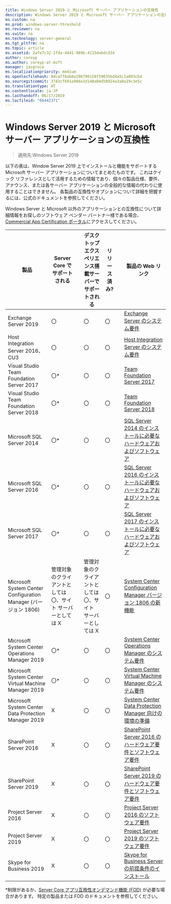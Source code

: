 ```yaml
---
title: Windows Server 2019 と Microsoft サーバー アプリケーションの互換性
description: Windows Server 2019 と Microsoft サーバー アプリケーションの互換性表
ms.custom: na
ms.prod: windows-server-threshold
ms.reviewer: na
ms.suite: na
ms.technology: server-general
ms.tgt_pltfrm: na
ms.topic: article
ms.assetid: 2afe7c32-1fda-4441-989b-4115dabdcd34
author: coreyp
ms.author: coreyp-at-msft
manager: jasgroce
ms.localizationpriority: medium
ms.openlocfilehash: 8dcaff6ab8a296790158f59035bd4a5c1a093cbd
ms.sourcegitcommit: 3743cf691a984e1d140a04d50924a3a0a19c3e5c
ms.translationtype: HT
ms.contentlocale: ja-JP
ms.lasthandoff: 06/17/2019
ms.locfileid: "66442371"
---
```

# <a name="windows-server-2019-and-microsoft-server-application-compatibility"></a>Windows Server 2019 と Microsoft サーバー アプリケーションの互換性

>適用先:Windows Server 2019

以下の表は、Window Server 2019 上でインストールと機能をサポートする Microsoft サーバー アプリケーションについてまとめたものです。 これはクイック リファレンスとして活用するための情報であり、個々の製品仕様、要件、アナウンス、または各サーバー アプリケーションの全般的な情報の代わりに使用することはできません。 各製品の互換性やオプションについて詳細を把握するには、公式のドキュメントを参照してください。

Windows Server と Microsoft 以外のアプリケーションとの互換性について詳細情報をお探しのソフトウェア ベンダー パートナー様である場合、[Commercial App Certification ポータル](https://commercialappcertification.microsoft.com/)にアクセスしてください。

| **製品**                                                  | **Server Core でサポートされる**             |   | **デスクトップ エクスペリエンス搭載サーバーでサポートされる** | **リリース済み?** |   | **製品の Web リンク**                                                                                                                                                                                                                                                                                                                                                                                                                                                                             |
|--------------------------------------------------------------|------------------------------------------|---|-------------------------------------------------|---------------|---|--------------------------------------------------------------------------------------------------------------------------------------------------------------------------------------------------------------------------------------------------------------------------------------------------------------------------------------------------------------------------------------------------------------------------------------------------------------------------------------------------|
| Exchange Server 2019                                         | 〇                                      |   | 〇                                             | 〇           |   | [Exchange Server のシステム要件](https://docs.microsoft.com/Exchange/plan-and-deploy/system-requirements?view=exchserver-2019)                                                                        |
| Host Integration Server 2016、CU3                            | 〇                                      |   | 〇                                             | 〇            |   | [Host Integration Server のシステム要件](https://docs.microsoft.com/host-integration-server/install-and-config-guides/system-requirements)                                                            |
| Visual Studio Team Foundation Server 2017                    | 〇\*                                    |   | 〇                                             | 〇           |   | [Team Foundation Server 2017](https://docs.microsoft.com/tfs/server/requirements?view=vsts)                                                                                                                |
| Visual Studio Team Foundation Server 2018                    | 〇\*                                    |   | 〇                                             | 〇           |   | [Team Foundation Server 2018](https://docs.microsoft.com/tfs/server/requirements?view=vsts)                                                                                                                  |
| Microsoft SQL Server 2014                                    | 〇\*                                    |   | 〇                                             | 〇           |   | [SQL Server 2014 のインストールに必要なハードウェアおよびソフトウェア](https://docs.microsoft.com/sql/sql-server/install/hardware-and-software-requirements-for-installing-sql-server?view=sql-server-2014)   |
| Microsoft SQL Server 2016                                    | 〇\*                                    |   | 〇                                             | 〇           |   | [SQL Server 2016 のインストールに必要なハードウェアおよびソフトウェア](https://docs.microsoft.com/sql/sql-server/install/hardware-and-software-requirements-for-installing-sql-server?view=sql-server-2016)   |
| Microsoft SQL Server 2017                                    | 〇\*                                    |   | 〇                                             | 〇           |   | [SQL Server 2017 のインストールに必要なハードウェアおよびソフトウェア](https://docs.microsoft.com/sql/sql-server/install/hardware-and-software-requirements-for-installing-sql-server?view=sql-server-2017) |
| Microsoft System Center Configuration Manager (バージョン 1806) | 管理対象のクライアントとしては〇、サイト サーバーとしては X |   | 管理対象のクライアントとしては〇、サイト サーバーとしては X        | 〇           |   | [System Center Configuration Manager バージョン 1806 の新機能](https://docs.microsoft.com/sccm/core/plan-design/changes/whats-new-in-version-1806)                                                    |
| Microsoft System Center Operations Manager 2019              | 〇\*                                    |   | 〇                                             | 〇           |   | [System Center Operations Manager のシステム要件](https://docs.microsoft.com/system-center/scom/plan-system-requirements)                                                                                                      |
| Microsoft System Center Virtual Machine Manager 2019         | 〇\*                                    |   | 〇                                             | 〇           |   | [System Center Virtual Machine Manager のシステム要件](https://docs.microsoft.com/system-center/vmm/system-requirements)                                                                                                      |
| Microsoft System Center Data Protection Manager 2019         | X                                       |   | 〇                                             | 〇           |   | [System Center Data Protection Manager 向けの環境の準備](https://docs.microsoft.com/system-center/dpm/prepare-environment-for-dpm?view=sc-dpm-2019)                                                                                                      |
| SharePoint Server 2016                                       | X                                       |   | 〇                                             | 〇           |   | [SharePoint Server 2016 のハードウェア要件とソフトウェア要件](https://docs.microsoft.com/SharePoint/install/hardware-and-software-requirements)                                                                |
| SharePoint Server 2019                                       | X                                       |   | 〇                                             | 〇           |   | [SharePoint Server 2019 のハードウェア要件とソフトウェア要件](https://docs.microsoft.com/sharepoint/install/hardware-and-software-requirements-2019)                                                       |
| Project Server 2016                                          | X                                       |   | 〇                                             | 〇           |   | [Project Server 2016 のソフトウェア要件](https://docs.microsoft.com/project/software-requirements-for-project-server-2016)                                                                                |
| Project Server 2019                                          | X                                       |   | 〇                                             | 〇           |   | [Project Server 2019 のソフトウェア要件](https://docs.microsoft.com/project/software-requirements-for-project-server-2019)                                                                          |
| Skype for Business 2019                                      | X                                       |   | 〇                                             | 〇           |   | [Skype for Business Server の前提条件のインストール](https://docs.microsoft.com/skypeforbusiness/deploy/install/install-prerequisites)                                                                          |

\*制限があるか、[Server Core アプリ互換性オンデマンド機能 (FOD)](install-fod-19.md) が必要な場合があります。
特定の製品または FOD のドキュメントを参照してください。

